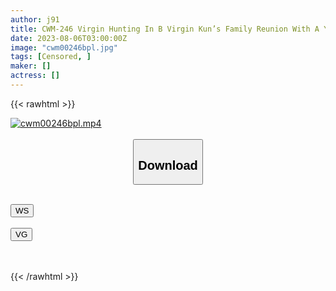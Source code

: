 ```yaml
---
author: j91
title: CWM-246 Virgin Hunting In B Virgin Kun’s Family Reunion With A Younger Girl At The Cowgirl Special Airi Natsume
date: 2023-08-06T03:00:00Z
image: "cwm00246bpl.jpg"
tags: [Censored, ]
maker: []
actress: []
---
```



{{< rawhtml >}}

<div class="video" data-videoid="itokxz5xirz9">
    <a href="javascript:;">
        <img src="https://my.j91.asia/posts/cwm00246bpl/cwm00246bpl.jpg" width="WIDTH" height="HEIGHT" alt="cwm00246bpl.mp4" loading="lazy">
    </a>
</div>

<script type="text/javascript" src="https://j91.asia/asset/on-demand-ws.js"></script>

<br>
  <link rel="stylesheet" href="https://j91.asia/asset/bs5.css">
  
  <center>
  <button class="btn btn-primary" type="button" data-bs-toggle="collapse" data-bs-target=".multi-collapse" aria-expanded="false" aria-controls="multiCollapseExample1 multiCollapseExample2"><h2>Download</h2></button></center>
</p>
<div class="row">
  <div class="col">
    <div class="collapse multi-collapse" id="multiCollapseExample1">
      <div class="card card-body">
	      	      <br>
<div class="buttons">  
<a href="https://wolfstream.tv/itokxz5xirz9"><button class="btn-hover color-3"><i class="fa fa-download"></i> WS</button></a></div>
    </div>
  </div>
</div>
  <div class="col">
    <div class="collapse multi-collapse" id="multiCollapseExample2">
      <div class="card card-body">
	      <br>
<div class="buttons">
    <a href="https://vgembed.com/v/k3gG5qog0RE1N2b"><button class="btn-hover color-9"><i class="fa fa-download"></i> VG</button></a></div>
<br><br>
      </div>
    </div>
  </div>
</div>

{{< /rawhtml >}}
